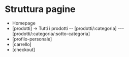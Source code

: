 # Struttura pagine

- Homepage
- [prodotti] -> Tutti i prodotti
  -- [prodotti/:categoria]
  --- [prodotti/:categoria/:sotto-categoria]
- [profilo-personale]
- [carrello]
- [checkout]
